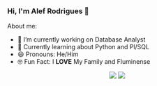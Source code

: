 ### Hi, I'm Alef Rodrigues 👋


About me:
- 🔭 I’m currently working on Database Analyst
- 🌱 Currently learning about Python and Pl/SQL
- 😄 Pronouns: He/Him
- 🤓 Fun Fact: I **LOVE** My Family and Fluminense


<p align="center">
<a href= "https://www.instagram.com/alefstarkin"><img src="https://icons8.com/icon/32323/instagram"/></a>
<a href= "https://www.linkedin.com/in/alef-cardoso-rodrigues/"><img src="https://icons8.com/icon/13930/linkedin"/></a>
</p>